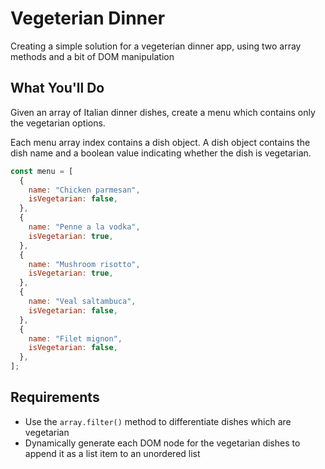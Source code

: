 # Vegeterian Dinner

Creating a simple solution for a vegeterian dinner app, using two array methods and a bit of DOM manipulation

## What You'll Do

Given an array of Italian dinner dishes, create a menu which contains only the vegetarian options.

Each menu array index contains a dish object. A dish object contains the dish name and a boolean value indicating whether the dish is vegetarian.

```js
const menu = [
  {
    name: "Chicken parmesan",
    isVegetarian: false,
  },
  {
    name: "Penne a la vodka",
    isVegetarian: true,
  },
  {
    name: "Mushroom risotto",
    isVegetarian: true,
  },
  {
    name: "Veal saltambuca",
    isVegetarian: false,
  },
  {
    name: "Filet mignon",
    isVegetarian: false,
  },
];
```

## Requirements

- Use the `array.filter()` method to differentiate dishes which are vegetarian
- Dynamically generate each DOM node for the vegetarian dishes to append it as a list item to an unordered list
